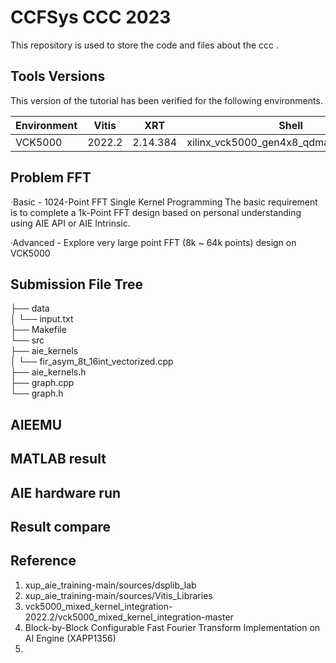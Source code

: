 # CCFSys CCC 2023
This repository is used to store the code and files about the ccc .

## Tools Versions

This version of the tutorial has been verified for the following environments. 

| Environment  | Vitis   |    XRT   | Shell | Notes |
|--------------|---------|----------|-------|-------|
| VCK5000      | 2022.2  | 2.14.384  | xilinx_vck5000_gen4x8_qdma_2_202220_1|  |

## Problem FFT
·Basic - 1024-Point FFT Single Kernel Programming
 The basic requirement is to complete a 1k-Point FFT design based on personal understanding using AIE API or AIE Intrinsic.
 
·Advanced - Explore very large point FFT (8k ~ 64k points) design on VCK5000

## Submission File Tree 
├── data  
│   └── input.txt  
├── Makefile  
└── src  
 ├── aie_kernels  
 │   └── fir_asym_8t_16int_vectorized.cpp  
 ├── aie_kernels.h  
 ├── graph.cpp  
 └── graph.h  

## AIEEMU

## MATLAB result

## AIE hardware run

## Result compare

## Reference
1. xup_aie_training-main/sources/dsplib_lab
2. xup_aie_training-main/sources/Vitis_Libraries
3. vck5000_mixed_kernel_integration-2022.2/vck5000_mixed_kernel_integration-master
4. Block-by-Block Configurable Fast Fourier Transform Implementation on AI Engine (XAPP1356)
5. 
